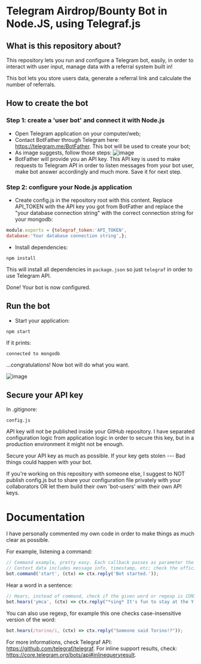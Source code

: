 # Telegram Airdrop/Bounty Bot in Node.JS, using Telegraf.js

## What is this repository about?
This repository lets you run and configure a Telegram bot, easily, in order to interact with user input, manage data with a referral system built in!

This bot lets you store users data, generate a referral link and calculate the number of referrals.

## How to create the bot

### Step 1: create a 'user bot' and connect it with Node.js
- Open Telegram application on your computer/web;
- Contact BotFather through Telegram here: https://telegram.me/BotFather. This bot will be used to create your bot;
- As image suggests, follow those steps:
![image](http://i.imgur.com/POZq2tq.png)
- BotFather will provide you an API key. This API key is used to make requests to Telegram API in order to listen messages from your bot user, make bot answer accordingly and much more. Save it for next step.

### Step 2: configure your Node.js application
- Create config.js in the repository root with this content. Replace API_TOKEN with the API key you got from BotFather and replace the "your database connection string" with the correct connection string for your mongodb:
```javascript
module.exports = {telegraf_token:'API_TOKEN',
database:'Your database connection string',};
```

- Install dependencies:
```
npm install
```
This will install all dependencies in `package.json` so just `telegraf` in order to use Telegram API.

Done! Your bot is now configured.

## Run the bot
- Start your application:
```
npm start
```
If it prints:
```
connected to mongodb
```
...congratulations! Now bot will do what you want.

![image](https://i.imgur.com/P7CtZ7r.png)

## Secure your API key
In .gitignore:
```
config.js
```
API key will not be published inside your GitHub repository.
I have separated configuration logic from application logic in order to secure this key, but in a production environment it might not be enough.

Secure your API key as much as possible.
If your key gets stolen --- Bad things could happen with your bot.

If you're working on this repository with someone else, I suggest to NOT publish config.js but to share your configuration file privately with your collaborators OR let them build their own 'bot-users' with their own API keys.

# Documentation
I have personally commented my own code in order to make things as much clear as possible.


For example, listening a command:
```javascript
// Command example, pretty easy. Each callback passes as parameter the context.
// Context data includes message info, timestamp, etc; check the official documentation or print ctx.
bot.command('start', (ctx) => ctx.reply('Bot started.'));
```

Hear a word in a sentence:
```javascript
// Hears, instead of command, check if the given word or regexp is CONTAINED in user input.
bot.hears('ymca', (ctx) => ctx.reply("*sing* It's fun to stay at the Y.M.C.A.!"));
```

You can also use regexp, for example this one checks case-insensitive version of the word:
```javascript
bot.hears(/torino/i, (ctx) => ctx.reply("Someone said Torino!?"));
```

For more informations, check Telegraf API: https://github.com/telegraf/telegraf.
For inline support results, check: https://core.telegram.org/bots/api#inlinequeryresult.
